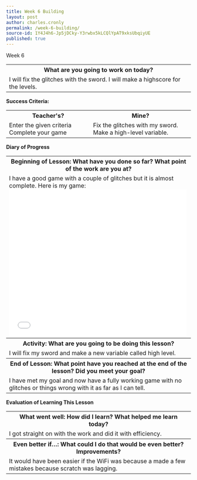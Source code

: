 ```yaml
---
title: Week 6 Building
layout: post
author: charles.cronly
permalink: /week-6-building/
source-id: 1Y4J4h6-Jp5jDCky-Y3rwbx5kLCQlYpAT9xksUbqiyUE
published: true
---
```

Week 6

<table>
  <tr>
    <th>What are you going to work on today?</th>
  </tr>
  <tr>
    <td>I will fix the glitches with the sword. I will make a highscore for the levels.</td>
  </tr>
</table>


**Success Criteria:**

<table>
  <tr>
    <th>Teacher's?</th>
    <th>Mine?</th>
  </tr>
  <tr>
    <td>Enter the given criteria
Complete your game
</td>
    <td>Fix the glitches with my sword.
Make a high-level variable.</td>
  </tr>
</table>


**Diary of Progress**

<table>
  <tr>
    <th>Beginning of Lesson: What have you done so far? What point of the work are you at?</th>
  </tr>
  <tr>
    <td>I have a good game with a couple of glitches but it is almost complete. Here is my game:       <iframe allowtransparency="true" width="485" height="402" src="//scratch.mit.edu/projects/embed/147047415/?autostart=false" frameborder="0" allowfullscreen></iframe>

</td>
  </tr>
  <tr>
    <th>Activity:  What are you going to be doing this lesson? </th>
  </tr>
  <tr>
    <td>I will fix my sword and make a new variable called high level.</td>
  </tr>
  <tr>
    <th>End of Lesson: What point have you reached at the end of the lesson? Did you meet your goal? </th>
  </tr>
  <tr>
    <td>I have met my goal and now have a fully working game with no glitches or things wrong with it as far as I can tell.</td>
  </tr>
</table>


**Evaluation of Learning This Lesson**

<table>
  <tr>
    <th>What went well: How did I learn? What helped me learn today? </th>
  </tr>
  <tr>
    <td>I got straight on with the work and did it with efficiency.</td>
  </tr>
  <tr>
    <th>Even better if…: What could I do that would be even better? Improvements? </th>
  </tr>
  <tr>
    <td>It would have been easier if the WiFi was because a made a few mistakes because scratch was lagging.</td>
  </tr>
</table>


